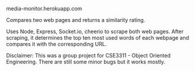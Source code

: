 media-monitor.herokuapp.com


Compares two web pages and returns a similarity rating.

Uses Node, Express, Socket.io, cheerio to scrape both web pages. After scraping, it determines the top ten most used words of each webpage and compares it with the corresponding URL. 

Disclaimer: This was a group project for CSE3311 - Object Oriented Engineering. There are still some minor bugs but it works mostly. 
